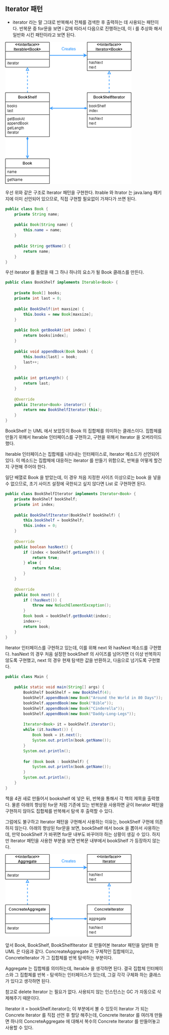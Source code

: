 ## Iterator 패턴

- iterator 라는 말 그대로 반복해서 전체를 검색한 후 출력하는 데 사용되는 패턴이다. 반복문 중 for문을 보면 i 값에 따라서 다음으로 진행하는데, 이 i 를 추상화 해서 일반화 시킨 패턴이라고 보면 된다.

![Iterator pattern.png](../images/Iterator%20pattern.png)

우선 위와 같은 구조로 Iterator 패턴을 구현한다. Itrable<T> 와 Itrator<E> 는 java.lang 패키지에 이미 선언되어 있으므로, 직접 구현할 필요없이 가져다가 쓰면 된다.

```java
public class Book {
    private String name;

    public Book(String name) {
        this.name = name;
    }

    public String getName() {
        return name;
    }
}
```

우선 iterator 를 돌렸을 때 그 하나 하나의 요소가 될 Book 클래스를 만든다.

```java
public class BookShelf implements Iterable<Book> {

    private Book[] books;
    private int last = 0;

    public BookShelf(int maxsize) {
        this.books = new Book[maxsize];
    }

    public Book getBookAt(int index) {
        return books[index];
    }

    public void appendBook(Book book) {
        this.books[last] = book;
        last++;
    }

    public int getLength() {
        return last;
    }

    @Override
    public Iterator<Book> iterator() {
        return new BookShelfIterator(this);
    }
}
```

BookShelf 는 UML 에서 보았듯이 Book 의 집합체를 의미하는 클래스이다. 집합체를 만들기 위해서 Iterable<Book> 인터페이스를 구현하고, 구현을 위해서 Iterator<Book> 을 오버라이드 했다.

Iterable<T> 인터페이스는 집합체를 나타내는 인터페이스로, Iterator 메소드가 선언되어 있다. 이 메소드는 집합체에 대응하는 iterator 를 만들기 위함으로, 반복을 어떻게 할건지 구현해 주어야 한다.

일단 배열로 Book 을 받았는데, 이 경우 처음 지정한 사이즈 이상으로는 book 을 넣을 수 없으므로, 초기 사이즈 설정에 국한되고 싶지 않다면 List 로 구현하면 된다.

```java
public class BookShelfIterator implements Iterator<Book> {
    private BookShelf bookShelf;
    private int index;

    public BookShelfIterator(BookShelf bookShelf) {
        this.bookShelf = bookShelf;
        this.index = 0;
    }

    @Override
    public boolean hasNext() {
        if (index < bookShelf.getLength()) {
            return true;
        } else {
            return false;
        }
    }

    @Override
    public Book next() {
        if (!hasNext()) {
            throw new NoSuchElementException();
        }
        Book book = bookShelf.getBookAt(index);
        index++;
        return book;
    }
}
```

Iterator 인터페이스를 구현하고 있는데, 이를 위해 next 와 hasNext 메소드를 구현했다. hasNext 의 경우 처음 설정한 bookShelf 의 사이즈를 넘어가면 더 이상 반복하지 않도록 구현했고, next 의 경우 현재 탐색한 값을 반환하고, 다음으로 넘기도록 구현했다.

```java
public class Main {

    public static void main(String[] args) {
        BookShelf bookShelf = new BookShelf(4);
        bookShelf.appendBook(new Book("Around the World in 80 Days"));
        bookShelf.appendBook(new Book("Bible"));
        bookShelf.appendBook(new Book("Cinderella"));
        bookShelf.appendBook(new Book("Daddy-Long-Legs"));

        Iterator<Book> it = bookShelf.iterator();
        while (it.hasNext()) {
            Book book = it.next();
            System.out.println(book.getName());
        }
        System.out.println();

        for (Book book : bookShelf) {
            System.out.println(book.getName());
        }
        System.out.println();
    }
}
```

책을 4권 새로 만들어서 bookshelf 에 넣은 뒤, 반복을 통해서 각 책의 제목을 출력했다. 물론 아래의 향상된 for문 처럼 기존에 있는 반복문을 사용하면 굳이 Iterator 패턴을 구현하지 않아도 집합체를 반복해서 탐색 후 출력할 수 있다.

그럼에도 불구하고 Iterator 패턴을 구현해서 사용하는 이유는, bookShelf 구현에 의존하지 않는다. 아래의 향상된 for문을 보면, bookShelf 에서 book 을 뽑아서 사용하는데, 만약 bookShelf 가 바뀌면 for문 내부도 바꾸어야 하는 상황이 생길 수 있다. 하지만 Iterator 패턴을 사용한 부분을 보면 반복문 내부에서 bookShelf 가 등장하지 않는다.

![iterator.png](../images/iterator.png)

앞서 Book, BookShelf, BookShelfIterator 로 만들어본 Iterator 패턴을 일반화 한 UML 은 다음과 같다. ConcreateAggregate 가 구체적인 집합체이고, ConcreteIterator 가 그 집합체를 반복 탐색하는 부분이다.

Aggregate 는 집합체를 의미하는데, Iterable 을 생각하면 된다. 결국 집합체 인터페이스와 그 집합체를 반복 - 탐색하는 인터페이스가 있는데, 그걸 각각 구체화 하는 클래스가 있다고 생각하면 된다.

참고로 delete Iterator 는 필요가 없다. 사용되지 않는 인스턴스는 GC 가 자동으로 삭제해주기 때문이다.

Iterator<Book> it = bookShelf.iterator(); 이 부분에서 볼 수 있듯이 Iterator 가 되는 Concrete Iterator 를 직접 선언 후 할당 해주는데, Concrete Iterator 를 여러개 만들면 하나의 ConcreteAggregate 에 대해서 복수의 Concrete Iterator 를 만들어놓고 사용할 수 있다.